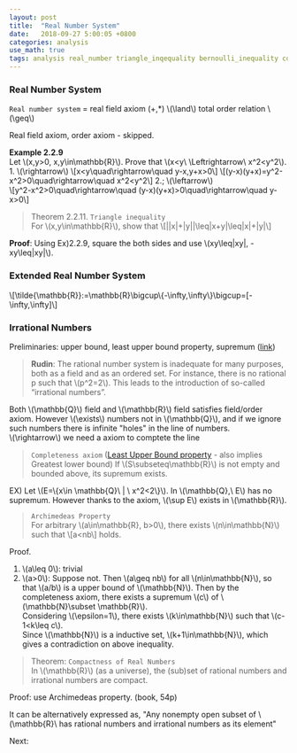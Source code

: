 ```yaml
---
layout: post
title:  "Real Number System"
date:   2018-09-27 5:00:05 +0800
categories: analysis
use_math: true
tags: analysis real_number triangle_inqequality bernoulli_inequality completeness_axiom
---
```



### Real Number System
`Real number system` = real field axiom (+,*) \\(\land\\) total order relation \\(\geq\\)

Real field axiom, order axiom - skipped.

__Example 2.2.9__  
Let \\(x,y>0, x,y\in\mathbb\{R\}\\). Prove that \\(x<y\\ \Leftrightarrow\\ x^2<y^2\\).  
	1. \\(\rightarrow\\)
	\\[x<y\quad\rightarrow\quad y-x,y+x>0\\]
	\\[(y-x)(y+x)=y^2-x^2>0\quad\rightarrow\quad x^2<y^2\\]
	2.; \\(\leftarrow\\)  
	\\[y^2-x^2>0\quad\rightarrow\quad (y-x)(y+x)>0\quad\rightarrow\quad y-x>0\\]

> Theorem 2.2.11. `Triangle inequality`  
For \\(x,y\in\mathbb\{R\}\\), show that \\[\|\|x\|+\|y\|\|\leq\|x+y\|\leq\|x\|+\|y\|\\]	

__Proof__: Using Ex)2.2.9, square the both sides and use \\(xy\leq\|xy\|, -xy\leq\|xy\|\\).

### Extended Real Number System
\\[\tilde\{\mathbb\{R\}\}:=\mathbb\{R\}\bigcup\\{-\infty,\infty\\}\bigcup=[-\infty,\infty]\\]

### Irrational Numbers

Preliminaries: upper bound, least upper bound property, supremum (<a href="{{site.url}}/analysis/2018/09/25/ordered-set.html#maximum" target="_blank">link</a>)

> __Rudin__: The rational number system is inadequate for many purposes, both as a field and as an ordered set. For instance, there is no rational p such that \\(p^2=2\\). This leads to the introduction of so-called “irrational numbers”.

Both \\(\mathbb\{Q\}\\) field and \\(\mathbb\{R\}\\) field satisfies field/order axiom. However \\(\exists\\) numbers not in \\(\mathbb\{Q\}\\), and if we ignore such numbers there is infinite "holes" in the line of numbers.  
\\(\rightarrow\\) we need a axiom to comptete the line

> `Completeness axiom`  (<a href="{{site.url}}/analysis/2018/09/25/ordered-set.html#lub_lbp" target="_blank">Least Upper Bound property</a> - also implies Greatest lower bound)
If \\(S\subseteq\mathbb\{R\}\\) is not empty and bounded above, its supremum exists.

EX) Let \\(E=\\{x\in \mathbb\{Q\}\\ \| \\ x^2<2\\}\\). In \\(\mathbb\{Q\},\\ E\\) has no supremum. However thanks to the axiom, \\(\sup E\\) exists in \\(\mathbb\{R\}\\).

> `Archimedeas Property`  
For arbitrary \\(a\in\mathbb\{R\}, b>0\\), there exists \\(n\in\mathbb\{N\}\\) such that
\\[a<nb\\]
holds.

Proof. 
1. \\(a\leq 0\\): trivial
2. \\(a>0\\): Suppose not. Then \\(a\geq nb\\) for all \\(n\in\mathbb\{N\}\\), so that \\(a/b\\) is a upper bound of \\(\mathbb\{N\}\\). Then by the completeness axiom, there exists a supremum \\(c\\) of \\(\mathbb\{N\}\subset \mathbb\{R\}\\).  
Considering \\(\epsilon=1\\), there exists \\(k\in\mathbb\{N\}\\) such that \\(c-1<k\leq c\\).  
Since \\(\mathbb\{N\}\\) is a inductive set, \\(k+1\in\mathbb\{N\}\\), which gives a contradiction on above inequality. 
  
> Theorem: `Compactness of Real Numbers`  
In \\(\mathbb\{R\}\\) (as a universe), the (sub)set of rational numbers and irrational numbers are compact.

Proof: use Archimedeas property. (book, 54p)

It can be alternatively expressed as, "Any nonempty open subset of \\(\mathbb\{R\}\\ has rational numbers and irrational numbers as its element"

Next:  

